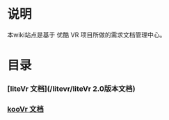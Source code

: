 # 说明
本wiki站点是基于 优酷 VR 项目所做的需求文档管理中心。

# 目录

### [liteVr 文档](/litevr/liteVr 2.0版本文档)

### [kooVr 文档](/koovr/)